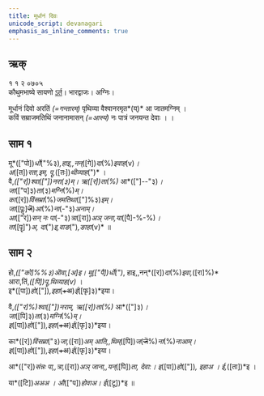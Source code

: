 ```yaml
---
title: मूर्धानं दिवः 
unicode_script: devanagari  
emphasis_as_inline_comments: true
---   
```


## ऋक्

१ १ २ ०७०५  
कौथुमभाष्ये सायणो [ऽर्त](https://archive.org/details/SamaVedaSanhitaWithSayanabhashyaVolume1SatyavrataSamasrami1874bis/page/n244)। भारद्वाजः। अग्निः।

मूर्धानं दिवो अरतिं *(=गन्तारम्)* पृथिव्या वैश्वानरमृत*(य्)* आ जातमग्निम्  ।   
कविं सम्राजमतिथिं जनानामासन् *(=आस्यं)* नः पात्रं जनयन्त देवाः  । ।

## साम १

मू*(["पो])*र्धो*("%३)*,हाइ,,नन्*([गे])*दा*(%)*इवाह*(v)*।  
अ*([त])*रता,इम्, पॄ,*([तः])*थीव्याह*(")* ।  
वै,*(["र])*श्वा*(["])*नरा*(३)*म्। ऋ*([र])*ता*(%)* आ*(["]--"३)*।  
जा*(["प]३)*ता*(३)*मग्नि*(%)*म्।  
का*([र])*विंसम्रा*(%)*जमतिथा*(["]%३)*इम्।  
जा*([पॣः]~~जॆ~~)*आ*(%)*ना*(-"३)*अनाम्।  
आ*(["र])*सन् नः पा*(-"३)*त्रा*([रा])*अञ् जना,या*([पै]-%-%)*।  
ता*([पॄ]")*अ, दा*(")*इ,वाङ*(")*,ङाहा*(v)* ॥

## साम २

हो,*(["को]%%३)*ऒवा,[अ]इ।  मू*(["पै])*र्धो*(")*, हाइ,,नन्*([र])*दा*(%)*इवा,*([रा]%)*  
आरा,तिं,*([पि])*पॄ,थिव्याह*(v)* ।  
इ*([पा])*हो*(["])*,इहा*(~~+अ~~)*ई*([फृ]३)*इया।

वै,*(["र]%)*श्वा*(["])*नराम्, ऋ*([र])*ता*(%)* आ*(["]३)*।  
जा*([पि]३)*ता*(३)*मग्नि*(%)*म्।  
इ*([पा])*हो*(["])*,इहा*(~~+अ~~)*ई*([फृ]३)*इया।

का*([र])*विंसम्रा*("३)*जा,*([रा])*अम् आति,,थिम्*([पि])*ज*(~~जॆ~~%)*ना*(%)*नाआम्।  
इ*([पा])*हो*(["])*,इहा*(~~+अ~~)*ई*([फृ]३)*इया।

आ*(["र])*संन्नः पा,,त्रा,*([रा])*अञ् जाना,,यन्*([पि])*ता, देवा:। 
इ*([पा])*हो*(["])*, इहाअ । ई,*([ता])*इ ।  

या*([टि])*अअअ । औ*(["प])*होवाअ। ई*([टू])*इ  ॥
